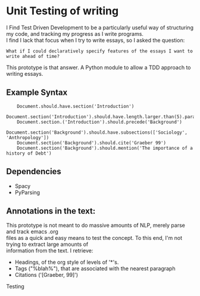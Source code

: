 #  Unit Testing of writing

I Find Test Driven Development to be a particularly useful way of structuring my code,
and tracking my progress as I write programs.  
I find I lack that focus when I try to write essays, so I asked the question:  

``` 
What if I could declaratively specify features of the essays I want to write ahead of time? 
```
      
This prototype is that answer. A Python module to allow a TDD approach to writing essays.  
    
## Example Syntax
```
    Document.should.have.section('Introduction')
    Document.section('Introduction').should.have.length.larger.than(5).paragraphs
    Document.section.('Introduction').should.precede('Background')
    Document.section('Background').should.have.subsections(['Sociology', 'Anthropology'])
    Document.section('Background').should.cite('Graeber 99')    
    Document.section('Background').should.mention('The importance of a history of Debt') 
```

## Dependencies
- Spacy
- PyParsing

## Annotations in the text:

This prototype is not meant to do massive amounts of NLP, merely parse and track emacs .org  
files as a quick and easy means to test the concept. To this end, I'm not trying to extract large amounts of  
information from the text. I retrieve:
- Headings, of the org style of levels of '*'s.
- Tags ("%blah%"), that are associated with the nearest paragraph
- Citations ('[Graeber, 99]')
    
    
Testing
